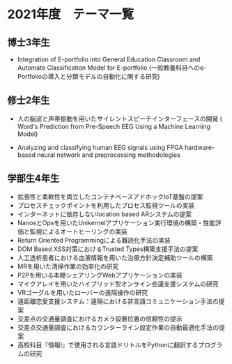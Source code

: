# 2021年度　テーマ一覧

## 博士3年生
- Integration of E-portfolio into General Education Classroom and Automate Classification Model for E-portfolio 
(一般教養科目へのe-Portfolioの導入と分類モデルの自動化に関する研究)

## 修士2年生
- 人の脳波と声帯振動を用いたサイレントスピーチインターフェースの開発 ( Word's Prediction from Pre-Speech EEG Using a Machine Learning Model)

- Analyzing and classifying human EEG signals using FPGA hardware-based neural network and preprocessing methodologies

## 学部生4年生

- 拡張性と柔軟性を両立したコンテナベースアドホックIoT基盤の提案
- プロセスチェックポイントを利用したプロセス監視ツールの実装
- インターネットに依存しないlocation based ARシステムの提案
- NanosとOpsを用いたUnikernelアプリケーション実行環境の構築・性能評価と監視によるオートヒーリングの実装
- Return Oriented Programmingによる難読化手法の実装
- DOM Based XSS対策におけるTrusted Types構築支援手法の提案
- 人工透析患者における血液情報を用いた治療方針決定補助ツールの構築
- MRを用いた清掃作業の効率化の研究
- P2Pを用いる本棚シェアリングWebアプリケーションの実装
- マイクアレイを用いたハイブリッド型オンライン会議支援システムの研究
- VRゴーグルを用いたローバーの遠隔操作の研究
- 遠距離恋愛支援システム：遠隔における非言語コミュニケーション手法の提案
- 交差点の交通量調査におけるカメラ設置位置の信頼性の提示
- 交差点交通量調査におけるカウンターライン設定作業の自動最適化手法の提案
- 高校科目『情報Ⅰ』で使用される言語ドリトルをPythonに翻訳するプログラムの研究